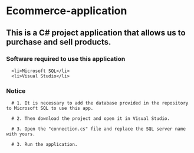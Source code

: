# Ecommerce-application

## This is a C# project application that allows us to purchase and sell products. 

### Software required to use this application
      <li>Microsoft SQL</li>
      <li>Visual Studio</li>
### Notice
      # 1. It is necessary to add the database provided in the repository to Microsoft SQL to use this app.

      # 2. Then download the project and open it in Visual Studio.

      # 3. Open the "connection.cs" file and replace the SQL server name with yours.

      # 3. Run the application.
